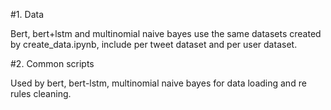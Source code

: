 #1. Data

Bert, bert+lstm and multinomial naive bayes use the same datasets created by
create_data.ipynb, include per tweet dataset and per user dataset.


#2. Common scripts

Used by bert, bert-lstm, multinomial naive bayes for data loading and
re rules cleaning.